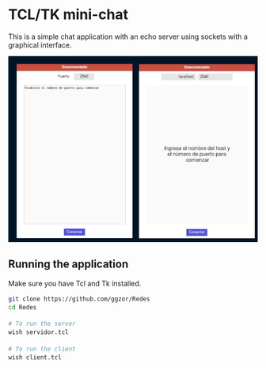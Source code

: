 # TCL/TK mini-chat

This is a simple chat application with an echo server using sockets with a
graphical interface.

![Chat](./docs/tcltk.gif)

## Running the application

Make sure you have Tcl and Tk installed.

```bash
git clone https://github.com/ggzor/Redes
cd Redes

# To run the server
wish servidor.tcl

# To run the client
wish client.tcl
```

